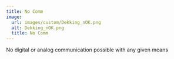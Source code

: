 ```yaml
---
title: No Comm
image:
  url: images/custom/Dekking_nOK.png
  alt: Dekking_nOK.png
  title: No Comm
---
```


No digital or analog communication possible with any given means
